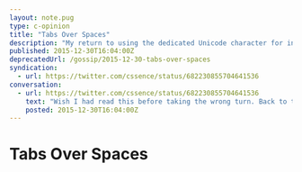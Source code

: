 ```yaml
---
layout: note.pug
type: c-opinion
title: "Tabs Over Spaces"
description: "My return to using the dedicated Unicode character for indention."
published: 2015-12-30T16:04:00Z
deprecatedUrl: /gossip/2015-12-30-tabs-over-spaces
syndication:
  - url: https://twitter.com/cssence/status/682230855704641536
conversation:
  - url: https://twitter.com/cssence/status/682230855704641536
    text: "Wish I had read this before taking the wrong turn. Back to tabs for me it is.<br>[lea.verou.me/2012/01/why-tabs-are-clearly-superior](https://lea.verou.me/2012/01/why-tabs-are-clearly-superior/) [@LeaVerou](https://twitter.com/LeaVerou)"
    posted: 2015-12-30T16:04:00Z
---
```


# Tabs Over Spaces
